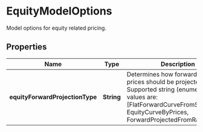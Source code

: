 

# EquityModelOptions

Model options for equity related pricing.

## Properties

| Name | Type | Description | Notes |
|------------ | ------------- | ------------- | -------------|
|**equityForwardProjectionType** | **String** | Determines how forward equity prices should be projected.     Supported string (enumeration) values are: [FlatForwardCurveFromSpot, EquityCurveByPrices, ForwardProjectedFromRatesCurve]. |  |



